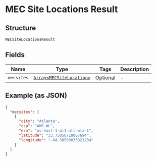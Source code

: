 
# MEC Site Locations Result

## Structure

`MECSiteLocationsResult`

## Fields

| Name | Type | Tags | Description |
|  --- | --- | --- | --- |
| `mecsites` | [`Array<MECSiteLocation>`](../../doc/models/mec-site-location.md) | Optional | - |

## Example (as JSON)

```json
{
  "mecsites": [
    {
      "city": "Atlanta",
      "csp": "AWS_WL",
      "ern": "us-east-1-wl1-atl-wlz-1",
      "latitude": "33.75056710067694",
      "longitude": "-84.38593033921234"
    }
  ]
}
```

